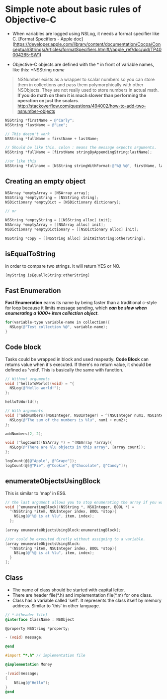 # Simple note about basic rules of Objective-C 

- When variables are logged using NSLog, it needs a format specifier like C.
[Format Specifiers - Apple doc] (https://developer.apple.com/library/content/documentation/Cocoa/Conceptual/Strings/Articles/formatSpecifiers.html#//apple_ref/doc/uid/TP40004265-SW1)

- Objective-C objects are defined with the * in front of variable names, like this: *NSString *name*

> NSNumber exists as a wrapper to scalar numbers so you can store them in collections and pass them polymorphically with other NSObjects. They are not really used to store numbers in actual math. **If you do math on them it is much slower than performing the operation on just the scalars**. http://stackoverflow.com/questions/494002/how-to-add-two-nsnumber-objects

```objective-c
NSString *firstName = @"Carly";
NSString *lastName = @"Lee";

// This doesn't work 
NSString *fullName = firstName + lastName;

// Should be like this. colon : means the message expects arguments.
NSString *fullName = [firstName stringByAppendingString:lastName];

//or like this 
NSString *fullname = [NSString stringWithFormat:@"%@ %@", firstName, lastName];
```

## Creating an empty object 

```objective-c
NSArray *emptyArray = [NSArray array];
NSString *emptyString = [NSString string];
NSDictionary *emptyDict = [NSDictionary dictionary];

// or

NSString *emptyString = [[NSString alloc] init];
NSArray *emptyArray = [[NSArray alloc] init];
NSDictionary *emptyDictionary = [[NSDictionary alloc] init];

NSString *copy = [[NSString alloc] initWithString:otherString];
```

## isEqualToString 
in order to compare two strings. It will return YES or NO.

```objective-c
[myString isEqualToString:otherString]
```

## Fast Enumeration 
**Fast Enumeration** earns its name by being faster than a traditional c-style for loop because it limits message sending, which **_can be slow when enumerating a 1000+ item collection object_**. 

```objective-c
for(variable-type variable-name in collection){
  NSLog(@"Test collection %@", variable-name);
}
```

## Code block
Tasks could be wrapped in block and used reapeatly. 
**Code Block** can returns value when it's executed. If there's no return value, it should be defined as 'void'.
This is basically the same with function.

```objective-c
// Without arguments
void (^helloToWorld)(void) = ^{
  NSLog(@"Hello world!");
};

helloToWorld();

// With arguments
void (^addNumbers)(NSUInteger, NSUInteger) = ^(NSUInteger num1, NSUInteger num2){
  NSLog(@"The sum of the numbers is %lu", num1 + num2);
};

addNumbers(2, 2);

void (^logCount)(NSArray *) = ^(NSArray *array){
  NSLog(@"There are %lu objects in this array", [array count]);
};

logCount(@[@"Apple", @"Grape"]);
logCount(@[@"Pie", @"Cookie", @"Chocolate", @"Candy"]);

```

## enumerateObjectsUsingBlock
This is similar to 'map' in ES6.

```objective-c
// the last argument allows you to stop enumerating the array if you want.
void (^enumeratingBlock)(NSString *, NSUInteger, BOOL *) = 
  ^(NSString *item, NSUInteger index, BOOL *stop){
    NSLog(@"%@ is at %lu", item, index); 
  };
                         
[array enumerateObjectsUsingBlock:enumeratingBlock];

//or could be executed diretly without assigning to a variable. 
[array enumerateObjectsUsingBlock:
  ^(NSString *item, NSUInteger index, BOOL *stop){
    NSLog(@"%@ is at %lu", item, index);  
  }
];

```

## Class
- The name of class should be started with capital letter.
- There are header file(\*.h) and implementation file(*.m) for one class.
- Class has a variable called 'self'. It represents the class itself by memory address. Similar to 'this' in other language.

```objective-c
// *.h(header file)
@interface ClassName : NSObject

@property NSString *property;

- (void) message;

@end
```

```objective-c
#import "*.h" // implementation file

@implementation Money

-(void)message;
{
    NSLog(@"Hello");
}
@end
```